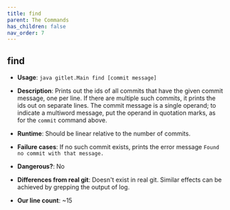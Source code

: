 ```yaml
---
title: find
parent: The Commands
has_children: false
nav_order: 7
---
```


## find

- __Usage__: `java gitlet.Main find [commit message]`

- __Description__: Prints out the ids of all commits that have the given
  commit message, one per line.
  If there are multiple such commits, it prints the
  ids out on separate lines.  The commit message is a single operand; to
  indicate a multiword message, put the operand in quotation marks, as for
  the `commit` command above.

- __Runtime__: Should be linear relative to the number of commits.

- __Failure cases__: If no such commit exists, prints the error
  message `Found no commit with that message.`

- __Dangerous?__: No

- __Differences from real git__: Doesn't exist in real git. Similar
  effects can be achieved by grepping the output of log.

- __Our line count__: ~15
